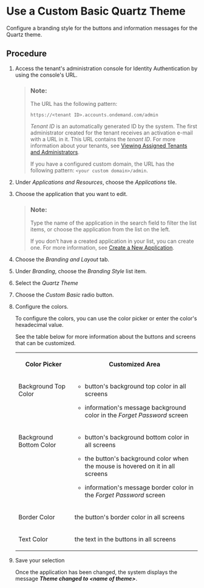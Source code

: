 <!-- loio342ae24aefa64be49ae7cd8534cd9214 -->

# Use a Custom Basic Quartz Theme

Configure a branding style for the buttons and information messages for the Quartz theme.



## Procedure

1.  Access the tenant's administration console for Identity Authentication by using the console's URL.

    > ### Note:  
    > The URL has the following pattern:
    > 
    > `https://<tenant ID>.accounts.ondemand.com/admin`
    > 
    > *Tenant ID* is an automatically generated ID by the system. The first administrator created for the tenant receives an activation e-mail with a URL in it. This URL contains the *tenant ID*. For more information about your tenants, see [Viewing Assigned Tenants and Administrators](../viewing-assigned-tenants-and-administrators-f56e6f2.md).
    > 
    > If you have a configured custom domain, the URL has the following pattern: `<your custom domain>/admin`.

2.  Under *Applications and Resources*, choose the *Applications* tile.

3.  Choose the application that you want to edit.

    > ### Note:  
    > Type the name of the application in the search field to filter the list items, or choose the application from the list on the left.
    > 
    > If you don’t have a created application in your list, you can create one. For more information, see [Create a New Application](create-a-new-application-0d4b255.md).

4.  Choose the *Branding and Layout* tab.

5.  Under *Branding*, choose the *Branding Style* list item.

6.  Select the *Quartz Theme*

7.  Choose the *Custom Basic* radio button.

8.  Configure the colors.

    To configure the colors, you can use the color picker or enter the color's hexadecimal value.

    See the table below for more information about the buttons and screens that can be customized.


    <table>
    <tr>
    <th valign="top">

    Color Picker


    
    </th>
    <th valign="top">

    Customized Area


    
    </th>
    </tr>
    <tr>
    <td valign="top">

    Background Top Color


    
    </td>
    <td valign="top">

    -   button's background top color in all screens

    -   information's message background color in the *Forget Password* screen


    
    </td>
    </tr>
    <tr>
    <td valign="top">

    Background Bottom Color


    
    </td>
    <td valign="top">

    -   button's background bottom color in all screens

    -   the button's background color when the mouse is hovered on it in all screens
    -   information's message border color in the *Forget Password* screen


    
    </td>
    </tr>
    <tr>
    <td valign="top">

    Border Color


    
    </td>
    <td valign="top">

    the button's border color in all screens


    
    </td>
    </tr>
    <tr>
    <td valign="top">

    Text Color


    
    </td>
    <td valign="top">

    the text in the buttons in all screens


    
    </td>
    </tr>
    </table>
    
9.  Save your selection

    Once the application has been changed, the system displays the message ***Theme changed to <name of theme\>***.


